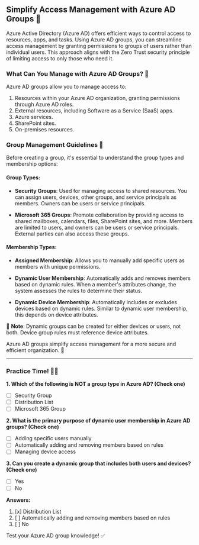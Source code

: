 ## Simplify Access Management with Azure AD Groups 🔐

Azure Active Directory (Azure AD) offers efficient ways to control access to resources, apps, and tasks. Using Azure AD groups, you can streamline access management by granting permissions to groups of users rather than individual users. This approach aligns with the Zero Trust security principle of limiting access to only those who need it.

### What Can You Manage with Azure AD Groups? 🤝

Azure AD groups allow you to manage access to:

1. Resources within your Azure AD organization, granting permissions through Azure AD roles.
2. External resources, including Software as a Service (SaaS) apps.
3. Azure services.
4. SharePoint sites.
5. On-premises resources.

### Group Management Guidelines 📜

Before creating a group, it's essential to understand the group types and membership options:

#### Group Types:
- **Security Groups**: Used for managing access to shared resources. You can assign users, devices, other groups, and service principals as members. Owners can be users or service principals.

- **Microsoft 365 Groups**: Promote collaboration by providing access to shared mailboxes, calendars, files, SharePoint sites, and more. Members are limited to users, and owners can be users or service principals. External parties can also access these groups.

#### Membership Types:
- **Assigned Membership**: Allows you to manually add specific users as members with unique permissions.

- **Dynamic User Membership**: Automatically adds and removes members based on dynamic rules. When a member's attributes change, the system assesses the rules to determine their status.

- **Dynamic Device Membership**: Automatically includes or excludes devices based on dynamic rules. Similar to dynamic user membership, this depends on device attributes.

📝 **Note**: Dynamic groups can be created for either devices or users, not both. Device group rules must reference device attributes.

Azure AD groups simplify access management for a more secure and efficient organization. 🚀

---

### Practice Time! 🧑‍💼

**1. Which of the following is NOT a group type in Azure AD? (Check one)**

- [ ] Security Group
- [ ] Distribution List
- [ ] Microsoft 365 Group

**2. What is the primary purpose of dynamic user membership in Azure AD groups? (Check one)**

- [ ] Adding specific users manually
- [ ] Automatically adding and removing members based on rules
- [ ] Managing device access

**3. Can you create a dynamic group that includes both users and devices? (Check one)**

- [ ] Yes
- [ ] No

**Answers:**

1. [x] Distribution List
2. [ ] Automatically adding and removing members based on rules
3. [ ] No

Test your Azure AD group knowledge! ✅